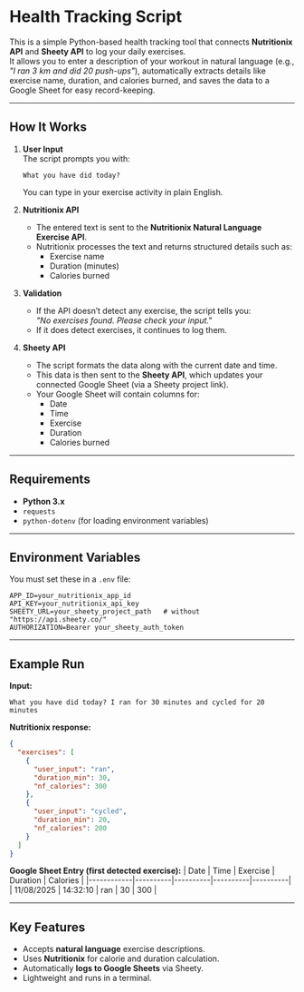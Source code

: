 # Health Tracking Script

This is a simple Python-based health tracking tool that connects **Nutritionix API** and **Sheety API** to log your daily exercises.  
It allows you to enter a description of your workout in natural language (e.g., *"I ran 3 km and did 20 push-ups"*), automatically extracts details like exercise name, duration, and calories burned, and saves the data to a Google Sheet for easy record-keeping.

---

## How It Works

1. **User Input**  
   The script prompts you with:  
   ```
   What you have did today?
   ```
   You can type in your exercise activity in plain English.

2. **Nutritionix API**  
   - The entered text is sent to the **Nutritionix Natural Language Exercise API**.
   - Nutritionix processes the text and returns structured details such as:
     - Exercise name
     - Duration (minutes)
     - Calories burned

3. **Validation**  
   - If the API doesn’t detect any exercise, the script tells you:  
     *"No exercises found. Please check your input."*
   - If it does detect exercises, it continues to log them.

4. **Sheety API**  
   - The script formats the data along with the current date and time.
   - This data is then sent to the **Sheety API**, which updates your connected Google Sheet (via a Sheety project link).
   - Your Google Sheet will contain columns for:
     - Date
     - Time
     - Exercise
     - Duration
     - Calories burned

---

## Requirements

- **Python 3.x**
- `requests`  
- `python-dotenv` (for loading environment variables)

---

## Environment Variables

You must set these in a `.env` file:

```
APP_ID=your_nutritionix_app_id
API_KEY=your_nutritionix_api_key
SHEETY_URL=your_sheety_project_path   # without "https://api.sheety.co/"
AUTHORIZATION=Bearer your_sheety_auth_token
```

---

## Example Run

**Input:**
```
What you have did today? I ran for 30 minutes and cycled for 20 minutes
```

**Nutritionix response:**
```json
{
  "exercises": [
    {
      "user_input": "ran",
      "duration_min": 30,
      "nf_calories": 300
    },
    {
      "user_input": "cycled",
      "duration_min": 20,
      "nf_calories": 200
    }
  ]
}
```

**Google Sheet Entry (first detected exercise):**
| Date       | Time     | Exercise | Duration | Calories |
|------------|----------|----------|----------|----------|
| 11/08/2025 | 14:32:10 | ran      | 30       | 300      |

---

## Key Features

- Accepts **natural language** exercise descriptions.
- Uses **Nutritionix** for calorie and duration calculation.
- Automatically **logs to Google Sheets** via Sheety.
- Lightweight and runs in a terminal.
